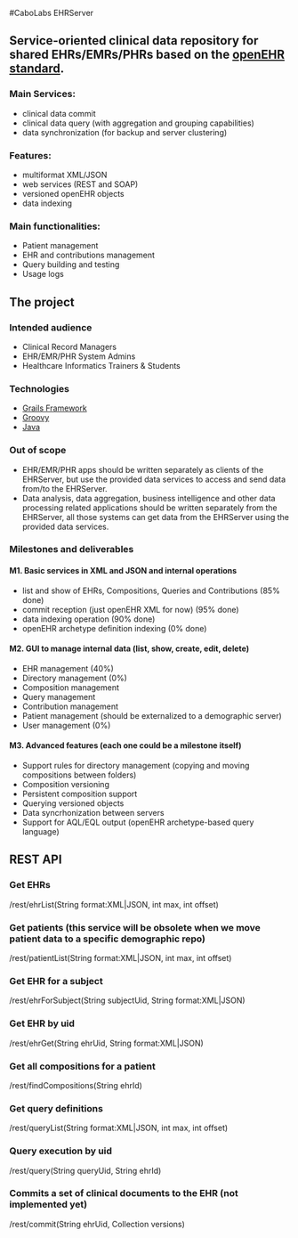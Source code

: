 #CaboLabs EHRServer

## Service-oriented clinical data repository for shared EHRs/EMRs/PHRs based on the [openEHR standard](http://openehr.org).

### Main Services:

* clinical data commit
* clinical data query (with aggregation and grouping capabilities)
* data synchronization (for backup and server clustering)


### Features:

* multiformat XML/JSON
* web services (REST and SOAP)
* versioned openEHR objects
* data indexing


### Main functionalities:

* Patient management
* EHR and contributions management
* Query building and testing
* Usage logs


## The project

### Intended audience

* Clinical Record Managers
* EHR/EMR/PHR System Admins
* Healthcare Informatics Trainers & Students


### Technologies

* [Grails Framework](http://grails.org)
* [Groovy](http://groovy.codehaus.org)
* [Java](http://docs.oracle.com/javase/specs)


### Out of scope

* EHR/EMR/PHR apps should be written separately as clients of the EHRServer, but use the provided data services to access and send data from/to the EHRServer.
* Data analysis, data aggregation, business intelligence and other data processing related applications should be written separately from the EHRServer, all those systems can get data from the EHRServer using the provided data services.


### Milestones and deliverables

#### M1. Basic services in XML and JSON and internal operations

* list and show of EHRs, Compositions, Queries and Contributions (85% done)
* commit reception (just openEHR XML for now) (95% done)
* data indexing operation (90% done)
* openEHR archetype definition indexing (0% done)


#### M2. GUI to manage internal data (list, show, create, edit, delete)

* EHR management (40%)
* Directory management (0%)
* Composition management
* Query management
* Contribution management
* Patient management (should be externalized to a demographic server)
* User management (0%)


#### M3. Advanced features (each one could be a milestone itself)

* Support rules for directory management (copying and moving compositions between folders)
* Composition versioning
* Persistent composition support
* Querying versioned objects
* Data syncrhonization between servers
* Support for AQL/EQL output (openEHR archetype-based query language)


## REST API
### Get EHRs
/rest/ehrList(String format:XML|JSON, int max, int offset)

### Get patients (this service will be obsolete when we move patient data to a specific demographic repo)
/rest/patientList(String format:XML|JSON, int max, int offset)

### Get EHR for a subject
/rest/ehrForSubject(String subjectUid, String format:XML|JSON)

### Get EHR by uid
/rest/ehrGet(String ehrUid, String format:XML|JSON)

### Get all compositions for a patient
/rest/findCompositions(String ehrId)

### Get query definitions
/rest/queryList(String format:XML|JSON, int max, int offset)

### Query execution by uid
/rest/query(String queryUid, String ehrId)

### Commits a set of clinical documents to the EHR (not implemented yet)
/rest/commit(String ehrUid, Collection<Composition> versions)


